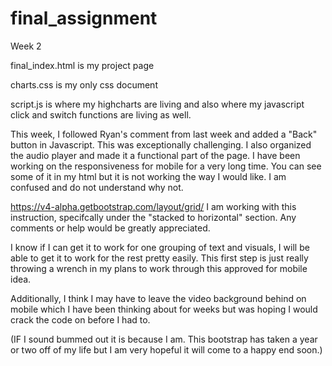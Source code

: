 # final_assignment
Week 2

final_index.html is my project page

charts.css is my only css document 

script.js is where my highcharts are living and also where my javascript click and switch functions are living as well.

This week, I followed Ryan's comment from last week and added a "Back" button in Javascript. This was exceptionally challenging. I also organized the audio player and made it a functional part of the page. I have been working on the responsiveness for mobile for a very long time. You can see some of it in my html but it is not working the way I would like. I am confused and do not understand why not. 

https://v4-alpha.getbootstrap.com/layout/grid/ I am working with this instruction, specifcally under the "stacked to horizontal" section. Any comments or help would be greatly appreciated. 

I know if I can get it to work for one grouping of text and visuals, I will be able to get it to work for the rest pretty easily. This first step is just really throwing a wrench in my plans to work through this approved for mobile idea. 

Additionally, I think I may have to leave the video background behind on mobile which I have been thinking about for weeks but was hoping I would crack the code on before I had to. 

(IF I sound bummed out it is because I am. This bootstrap has taken a year or two off of my life but I am very hopeful it will come to a happy end soon.)
